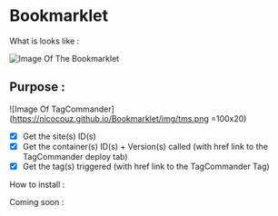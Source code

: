 # Bookmarklet

What is looks like : 

![Image Of The Bookmarklet](https://nicocouz.github.io/Bookmarklet/img/readme.jpeg)


## Purpose : 

![Image Of TagCommander](https://nicocouz.github.io/Bookmarklet/img/tms.png =100x20)

- [x] Get the site(s) ID(s)
- [x] Get the container(s) ID(s) + Version(s) called (with href link to the TagCommander deploy tab)
- [x] Get the tag(s) triggered (with href link to the TagCommander Tag)

How to install : 

Coming soon : 
